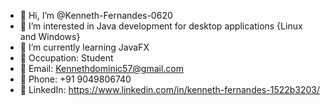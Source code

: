 - 👋 Hi, I’m @Kenneth-Fernandes-0620
- 👀 I’m interested in Java development for desktop applications {Linux and Windows}
- 🌱 I’m currently learning JavaFX
- :briefcase:  Occupation: Student
- :email: Email: Kennethdominic57@gmail.com
- :iphone: Phone: +91 9049806740
- :page_facing_up: LinkedIn: https://www.linkedin.com/in/kenneth-fernandes-1522b3203/

<!---
Kenneth-Fernandes-0620/Kenneth-Fernandes-0620 is a ✨ special ✨ repository because its `README.md` (this file) appears on your GitHub profile.
You can click the Preview link to take a look at your changes.
--->
